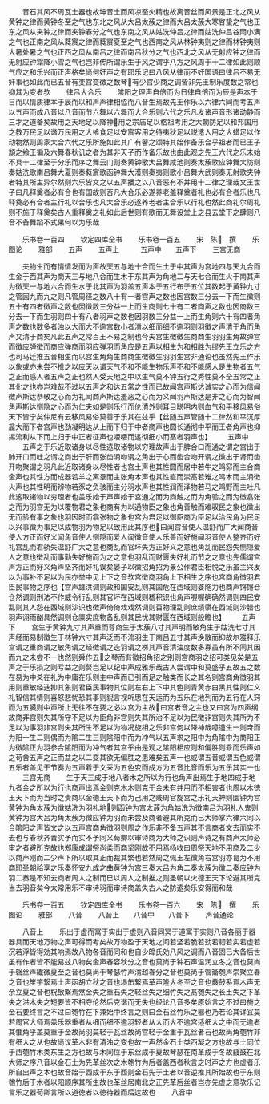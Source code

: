 <!-- { "loadSidebar": true } -->
　　音石其风不周瓦土器也故坤音土而风凉蚕火精也故离音丝而风景是正北之风从黄钟之律而黄钟冬至之气也东北之风从大吕太蔟之律而大吕太蔟大寒啓蛰之气也正东之风从夹钟之律而夹钟春分之气也东南之风从姑洗仲吕之律而姑洗仲吕谷雨小满之气也正南之风从蕤賔之律而蕤賔夏至之气也西南之风从林钟夷则之律而林钟夷则大暑处暑之气也正西之风从南吕之律而南吕秋分之气也西北之风从无射应钟之律而无射应钟霜降小雪之气也岂非传所谓乐生于风之谓乎八方之风周于十二律如此则顺气应之和乐兴而正声格矣尚何奸声之有耶乐记曰八风从律而不奸国语曰律吕不易无奸事也如此而已五音有变宫变徴之数琴有少宫少商之调皆非先王制乐度数之常也抑其为变者欤
　　律吕大合乐
　　隂阳之理声自倍而为日律自倍而为辰是声本于日而以情质律本于辰而以和声声律相恊而八音生焉故先王作乐以六律六同而考五声以五声而成八音以八音而节六舞以六舞而大合乐则六代之乐凡发诸声音形诸动静而三才之道备矣故用之天地足以降神用之宗庙足以格祖考用之大朝防足以和邦国用之教万民足以谐万民用之大飨食足以安賔客用之待夷狄足以説逺人用之大蜡足以作动物然则周家大合六代之乐所施如此其广有瞽之颂特其始作备乐合乎祖者而已王子頽之飨王徧及六舞春秋讥之者为其非天子而作备乐故也由此观之先王六代之乐未始不具十二律至于分乐而序之舞云门则奏黄钟歌大吕舞咸池则奏太蔟歌应钟舞大防则奏姑洗歌南吕舞大夏则奏蕤賔歌函钟舞大濩则奏夷则歌小吕舞大武则奏无射歌夹钟者特其所主异尔然则六乐皆文之以五声播之以八音恶有不并用十二律之理哉文王世子曰凡释奠者必有合也有国故则否凡大合乐必遂养老盖释奠者礼也必有合者乐也凡释奠必有合者主行礼以合乐也凡大合乐必遂养老者主合乐以行礼也然此商礼尔周礼则不施于释奠矣古人重释奠之礼如此后世则有歌而无舞设堂上之县去堂下之肆则八音不备舞蹈不式果何以为乐哉









　　乐书卷一百四
　　钦定四库全书
　　乐书卷一百五
　　宋　陈　撰
　　乐图论
　　雅部
　　五声
　　五声上　　　五声中　　五声下
　　三宫无商
















　　夫物生而有情情发而为声故天五与地十合而生土于中其声为宫地四与天九合而生金于西其声为商天三与地八合而生木于东其声为角地二与天七合而生火于南其声为徴天一与地六合而生水于北其声为羽盖五声本于五行布于五位其数起于黄钟九寸之管因九而九之则凡管周径之数八十有一者宫声之数也因宫数三分去一下而生徴则五十有四者徴声之数也因徴数三分益一上而生商则七十有二者商声之数也因商数三分去一下而生羽则四十有八者羽声之数也因羽数三分益一上而生角则六十有四者角声之数也数多者浊以大而大不逾宫数小者清以细而细不逾羽则羽徴之声清于角而角声又清于商矣凡此五声之常百王不易之制也今夫宫生徴徴生商商生羽羽生角故弹宫而徴应弹徴而商应弹商而羽应弹羽而角应是五声以相生为和相胜为缪先王立乐之方也司马迁推五音相生而以宫生角角生商商生徴徴生羽羽生宫非通论也虽然先王作乐以象或亦未尝不推之以应天以谓天气不和不能生物乐声不和不能感人是生物者五气之正而感人者五声之正也然人受天地之中以生气莫不钟五行之秀性莫不全五常之正其化之也亦岂难哉不过以五声之和达五常之性而已故闻宫声斯达诚实之心而为信闻徴声斯达恭敬之心而为礼闻商声斯达羞恶之心而为义闻羽声斯达是非之心而为智闻角声斯达恻隐之心而为仁夫如是则乐行而伦清外则耳目聪明内则血气和平移风易俗天下皆宁矣仲尼有云移风易俗莫善于乐其在兹乎【丝随五声管随十二律然和平沉厚麄大而下者宫声也劲凝明达从上而下归于中者商声也圆长通彻中平而王者角声也抑掦流利从下而上归于中正者征声也喓喓而逺彻细小而髙者羽声也】
　　五声中
　　五声之于乐近取诸身以尽性逺取诸物以穷理故声出于脾合口而通之谓之宫出于肺开口而吐之谓之商出于肝而张齿涌吻谓之角出于心而齿合吻开谓之徴出于肾而齿开吻聚谓之羽凡此近取诸身以尽性者也宫土声也其性圆而居中若牛之鸣窌而主合商金声也其性方而成器若羊之离羣而主张角木声也其性直而崇髙若雉之鸣木而主涌徴火声也其性明而辨物若豕之负骇而主分羽水声也其性润而泽物若马之鸣野而主吐凡此逺取诸物以穷理者也盖乐始于声声始于宫通之而为商触之而为角验之而为徴翕张之而为羽宫无为以覆物君之象也商有为以通物臣之象也角善触而难驭民之象也徴出无而验有事之象也羽因时而翕张物之象也宫为君足以御臣商为臣足以治民角为民足以兴事徴为事足以成物羽为物足以致用此其序也曰闻宫音使人温舒而广大闻商音使人方正而好义闻角音使人恻隠而爱人闻徴音使人乐善而好施闻羽音使人整齐而好礼宫乱而君骄失温舒广大之意也商乱而官坏失方正好义之意也角乱而民怨失恻隠爱人之意也徴乱而事勤失好施而为之之意也羽乱而财匮失好礼而节之之意也先儒谓宫声方正而好义角声坚齐而好礼误矣晏子以徴招角招为景公作君臣相悦之乐虽主兴发以为事补不足以为民亦举中见上下之音欤宫徴商羽角上下相生之序也宫商角徴羽君臣民事物之序也【宫声雄洪调则政和国安乱则其国危在西域则婆陁力也商声锵锵仓仓然调则刑法不作威令行乱则其官坏在西域则稽积识也角声喔喔确确然调则四民安乱则其人怨在西域则沙识也徴声倚倚戏戏然调则百物理乱则庶绩隳在西域则沙腊也羽声诩雨酗具然调则仓廪实庶物备乱则其民忧其财匮在西域则般瞻也】
　　五声下
　　宫生于黄钟九寸其声重而尊商生于太蔟八寸其声明而敏角生于姑洗七寸其声经而易制徴生于林钟六寸其声泛而不流羽生于南吕五寸其声涣散而抑故尔雅释乐宫谓之重商谓之敏角谓之经徴谓之迭羽谓之桞其声音清浊度数多寡虽有所不同其因而九之未尝不一也然则舜作五之琴而有徴招角招之别则宫商羽之招可类见矣是五声之于乐损之则亏益之则赘岂足以纪中声成雅乐哉古人尝谓中和莫盛乎五故五之数在易为中爻在礼为中庸在乐则主中声而已引而足之触类而长之其名则宫商角徴羽其用则重敏经迭抑其象则君臣民事物其位则左右上下中其色则青黄赤白黒其性则仁义礼智信其情则喜怒悲忧恐其事则貎言视听思在天运而为五乐在地列而为五行在人窍而为五臓则中声所止无往不在要之必以宫为主故曰宫者音之主也又曰宫为四声纲故商非宫则失其所守不足以为臣角非宫则失其所治不足以为民徴非宫则失其所为不足以为事羽非宫则失其所生不足以为物况旋相之乐非宫何以降神哉噫道生一则竒而为阳一生二则偶而为隂二生三则隂阳中而为冲气以五声求之阳中为角隂中为商阳正为徴隂正为羽参合隂阳而为冲气者其宫乎由是观之隂阳相应则和偏胜则乖而乐声如之苟舍五声之正而益之以二变其欲无偏胜之患难矣五声一也或谓五音或谓五色或谓五乐者盖见于节奏为五声着于文采为五色变而成方为五音比音而乐为五乐其实一也
　　三宫无商
　　生于天三成于地八者木之所以为行也角声出焉生于地四成于地九者金之所以为行也商声出焉金则克木木则克于金未有并用而不相害者也周以木徳王天下而为当时之贵商以金徳王天下而为己用之贱周官旋宫之乐礼天神则圜钟为宫黄钟为角太蔟为徴姑洗为羽礼地则函钟为宫太蔟为角姑洗为徴南吕为羽礼人鬼则黄钟为宫大吕为角太蔟为徴应钟为羽而未尝及商者避其所克而已大师掌六律六同以合隂阳之声皆文之以五声宫商角徴羽则周之作乐非不备五声其不言商者文去而实不去也与春秋齐晋实予而实不予同义荀卿以审诗商为大师之识则声诗之有商声太师必审之者避所克故也郑康成谓祭尚柔而商坚刚故不用焉杨收曰周祭天地不用商及二少以商声刚而二少声下所以取其正而裁其繁也若然周之佩玉左徴角右宫羽亦曷为不用商耶圣朝祫享之乐奏怀安九成之曲黄钟为宫三奏大吕为角二奏太蔟为徴二奏应钟为羽二奏是不知去商者周人之制而已以周人之制推之则圣朝以火德王天下论避其所克当去羽音矣今太常用乐不审诗羽而审诗商盖失古人之防逺矣乐安得而和哉













　　乐书卷一百五
　　钦定四库全书
　　乐书卷一百六
　　宋　陈　撰
　　乐图论
　　雅部
　　八音
　　八音上　　八音中　　八音下
　　声音通论
















　　八音上
　　乐出于虚而寓于实出于虚则八音同冥于道寓于实则八音各丽于器器具而天地万物之声可得而考矣故万物盈于天地之间若坚若脆若劲若韧若实若虚若沉若浮皆得効其响焉故八物各音而同和也自少皥氏効八风之调而八音固已大备后世虽有作者皆不能易兹八物矣金声舂容秋分之音也莫尚于钟石声温润立冬之音也莫尚于磬丝声纎微夏至之音也莫尚于琴瑟竹声清越春分之音也莫尚于管籥匏声崇聚立春之音也笙竽繋焉土声函胡立秋之音也埙缶繋焉革声隆大冬至之音也鼗鼔系焉木声无余立夏之音也柷敔繋焉然金失之重石失之轻丝失之细竹失之髙匏失之长土失之下革失之洪木失之短要皆不相夺伦然后克谐而无失也经论八音多矣原始言之不过曰施之金石要终言之不过曰匏竹在下兼始中终言之则曰金石丝竹乐之器也乃若论其详冝莫若周官大师焉盖乐器重者从细而细不逾羽轻者从大而大不逾宫适细大之中而无逾者其惟角乎盖莫重于金故尚羽莫轻于瓦丝故尚宫轻于金重于瓦丝者石也故尚角匏竹非有细大之从也故尚议革木非有清浊之变也故一声然金石土类西凝之方也故与土同位于西匏竹木类东生之方也故与木同位于东丝成于夏故琴瑟在南革成于冬故鼗鼓在北大师之序八音以金石土为先革丝次之木匏竹为后者盖西者秋言之时声之方也虚者乐所自出声之本也故音始于西成于东于西则金石先于土者以音逆推其所始故也于东则匏竹后于木者以阳顺序其所生故也革丝居南北之正先革后丝者岂亦先虚之意欤乐记言乐之器荀卿言所以道徳者以徳待器而后达故也
　　八音中
